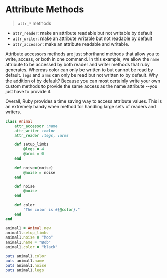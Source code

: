 Attribute Methods
=================
> `attr_*` methods

- `attr_reader`: make an attribute readable but not writable by default
- `attr_writer`: make an attribute writable but not readable by default
- `attr_accessor`: make an attribute readable and writable.

Attribute accessors methods are just shorthand methods that allow you to
write, access, or both in one command. In this example, we allow the `name`
attribute to be accessed by both reader and writer methods that ruby generates.
Whereas color can only be written to but cannot be read by default. `legs` and
`arms` can only be read but not written to by default. Why the addition of by
default? Because you can most certainly write your own custom methods to provide
the same access as the name attribute --you just have to provide it. 

Overall, Ruby provides a time saving way to access attribute values. This is
an extremely handy when method for handling large sets of readers and writers.

```ruby
class Animal
	attr_accessor :name
	attr_writer :color
	attr_reader :legs, :arms

	def setup_limbs
		@legs = 4
		@arms = 0
	end

	def noise=(noise)
		@noise = noise
	end

	def noise
		@noise
	end

	def color
		"The color is #{@color}."
	end
end

animal1 = Animal.new
animal1.setup_limbs
animal1.noise = "Moo"
animal1.name = "Bob"
animal1.color = "black"

puts animal1.color
puts animal1.name
puts animal1.noise
puts animal1.legs
```
